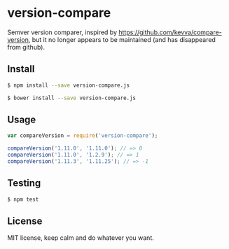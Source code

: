 version-compare
===============

Semver version comparer, inspired by https://github.com/kevva/compare-version,
but it no longer appears to be maintained (and has disappeared from github).

## Install

```bash
$ npm install --save version-compare.js
```

```bash
$ bower install --save version-compare.js
```

## Usage

```js
var compareVersion = require('version-compare');

compareVersion('1.11.0', '1.11.0'); // => 0
compareVersion('1.11.0', '1.2.9'); // => 1
compareVersion('1.11.3', '1.11.25'); // => -1
```

## Testing

```js
$ npm test
```

## License

MIT license, keep calm and do whatever you want.
